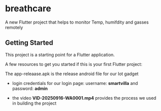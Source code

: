 # breathcare

A new Flutter  project that helps to  monitor Temp, humifdity and gasses remotely

## Getting Started

This project is a starting point for a Flutter application.

A few resources to get you started if this is your first Flutter project:

The app-releaase.apk is the release android file for our Iot gadget

- login credentials for our login page: username: **smartvilla** and password: **admin**
  
- the video **VID-20250916-WA0001.mp4** provides the process we used in building the project
